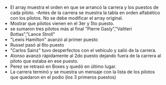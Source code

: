 - El array muestra el orden en que se arrancó la carrera y los puestos de cada
  piloto. -Antes de la carrera se muestra la tabla en orden alfabético con los
  pilotos. No se debe modificar el array original.
- Mostrar que pilotos vienen en el 3er y 5to puesto.
- se sumaron tres pilotos más al final "Pierre Gasly","Valtteri Bottas","Lance
  Stroll"
- "Lewis Hamilton" avanzó al primer puesto
- Russel pasó al 6to puesto
- "Carlos Sainz" tuvo desperfectos con el vehículo y salió de la carrera.
- Alonso avanzó rápidamente al 2do puesto dejando fuera de la carrera al piloto
  que estaba en ese puesto.
- Perez se retrasó en Boxes y quedó en último lugar.
- La carrera terminó y se muestra un mensaje con la lista de los pilotos que
  quedaron en el podio (los 3 primeros puestos)
